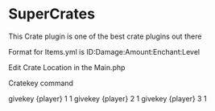 # SuperCrates
This Crate plugin is one of the best crate plugins out there


Format for Items.yml is
ID:Damage:Amount:Enchant:Level

Edit Crate Location in the Main.php

Cratekey command

givekey {player} 1 1
givekey {player} 2 1
givekey {player} 3 1
